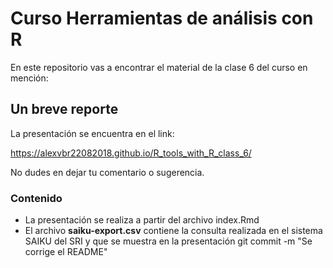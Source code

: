 # Curso Herramientas de análisis con R

En este repositorio vas a encontrar el material de la clase 6 del curso en mención:

## Un breve reporte

La presentación se encuentra en el link:

https://alexvbr22082018.github.io/R_tools_with_R_class_6/

No dudes en dejar tu comentario o sugerencia.

### Contenido

- La presentación se realiza a partir del archivo index.Rmd
- El archivo **saiku-export.csv** contiene la consulta realizada en el sistema SAIKU del SRI y que se muestra en la presentación
git commit -m "Se corrige el README"